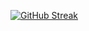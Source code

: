 <a href="https://git.io/streak-stats"><img src="https://streak-stats.demolab.com?user=Amdad92&theme=dark&card_width=100%" alt="GitHub Streak" /></a>
